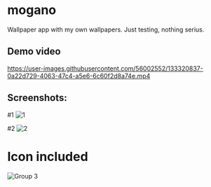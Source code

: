 



# mogano

Wallpaper app with my own wallpapers.
Just testing, nothing serius.
## Demo video


https://user-images.githubusercontent.com/56002552/133320837-0a22d729-4063-47c4-a5e6-6c60f2d8a74e.mp4



## Screenshots:

#1
![1](https://user-images.githubusercontent.com/56002552/130353611-92f96ccc-d6b9-46f3-9efb-81a5a24b0ad8.jpg)

#2
![2](https://user-images.githubusercontent.com/56002552/130353613-e0717576-6a52-416e-9079-335da462ad60.jpg)

# Icon included
![Group 3](https://user-images.githubusercontent.com/56002552/130353294-d1e056de-ec7a-4e21-bbdf-5b2a2a57abbc.png)

